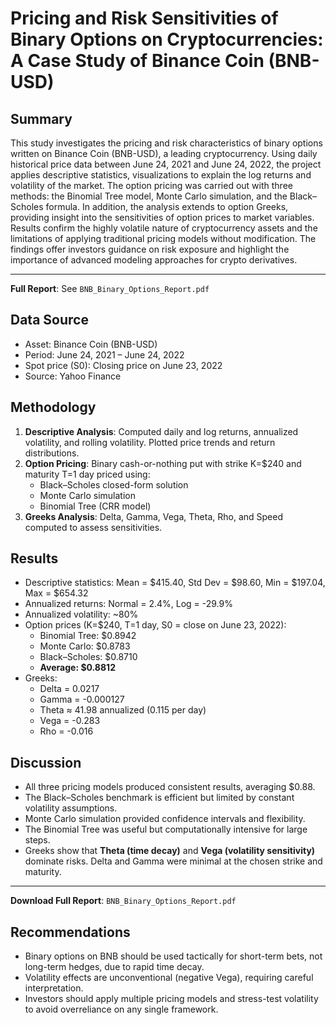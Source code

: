# Pricing and Risk Sensitivities of Binary Options on Cryptocurrencies: A Case Study of Binance Coin (BNB-USD)
## Summary
This study investigates the pricing and risk characteristics of binary options written on Binance Coin (BNB-USD), a leading cryptocurrency. Using daily historical price data between June 24, 2021 and June 24, 2022, the project applies descriptive statistics, visualizations to explain the log returns and volatility of the market. The option pricing was carried out with three methods: the Binomial Tree model, Monte Carlo simulation, and the Black–Scholes formula. In addition, the analysis extends to option Greeks, providing insight into the sensitivities of option prices to market variables. Results confirm the highly volatile nature of cryptocurrency assets and the limitations of applying traditional pricing models without modification. The findings offer investors guidance on risk exposure and highlight the importance of advanced modeling approaches for crypto derivatives.

---
**Full Report**: See `BNB_Binary_Options_Report.pdf`

## Data Source
- Asset: Binance Coin (BNB-USD)
- Period: June 24, 2021 – June 24, 2022
- Spot price (S0): Closing price on June 23, 2022
- Source: Yahoo Finance
  
## Methodology

1. **Descriptive Analysis**: Computed daily and log returns, annualized volatility, and rolling volatility. Plotted price trends and return distributions.
2. **Option Pricing**: Binary cash-or-nothing put with strike K=$240 and maturity T=1 day priced using:
   - Black–Scholes closed-form solution
   - Monte Carlo simulation
   - Binomial Tree (CRR model)
3. **Greeks Analysis**: Delta, Gamma, Vega, Theta, Rho, and Speed computed to assess sensitivities.

## Results
- Descriptive statistics: Mean = $415.40, Std Dev = $98.60, Min = $197.04, Max = $654.32
- Annualized returns: Normal = 2.4%, Log = -29.9%
- Annualized volatility: ~80%
- Option prices (K=$240, T=1 day, S0 = close on June 23, 2022):
  - Binomial Tree: $0.8942
  - Monte Carlo: $0.8783
  - Black–Scholes: $0.8710
  - **Average: $0.8812**
- Greeks:
  - Delta = 0.0217
  - Gamma = -0.000127
  - Theta ≈ 41.98 annualized (0.115 per day)
  - Vega = -0.283
  - Rho = -0.016

## Discussion
- All three pricing models produced consistent results, averaging $0.88. 
- The Black–Scholes benchmark is efficient but limited by constant volatility assumptions.
- Monte Carlo simulation provided confidence intervals and flexibility.
- The Binomial Tree was useful but computationally intensive for large steps.
- Greeks show that **Theta (time decay)** and **Vega (volatility sensitivity)** dominate risks. Delta and Gamma were minimal at the chosen strike and maturity.

---
**Download Full Report**:  `BNB_Binary_Options_Report.pdf`

## Recommendations
- Binary options on BNB should be used tactically for short-term bets, not long-term hedges, due to rapid time decay.
- Volatility effects are unconventional (negative Vega), requiring careful interpretation.
- Investors should apply multiple pricing models and stress-test volatility to avoid overreliance on any single framework.


